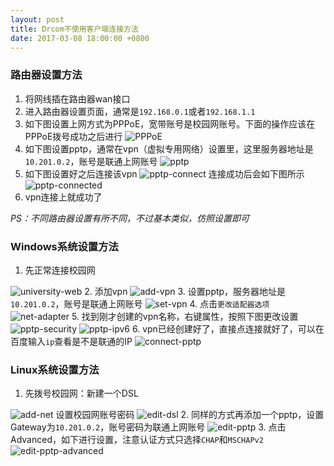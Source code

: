 ```yaml
---
layout: post
title: Drcom不使用客户端连接方法
date: 2017-03-08 18:00:00 +0800
---
```


### 路由器设置方法
1. 将网线插在路由器wan接口
2. 进入路由器设置页面，通常是`192.168.0.1`或者`192.168.1.1`
3. 如下图设置上网方式为PPPoE，宽带账号是校园网账号。下面的操作应该在PPPoE拨号成功之后进行
![PPPoE](/image/pppoe.png)
4. 如下图设置pptp，通常在vpn（虚拟专用网络）设置里，这里服务器地址是`10.201.0.2`，账号是联通上网账号
![pptp](/image/pptp.png)
5. 如下图设置好之后连接该vpn
![pptp-connect](/image/pptp-connect.png)
连接成功后会如下图所示
![pptp-connected](/image/pptp-connected.png)
6. vpn连接上就成功了

*PS：不同路由器设置有所不同，不过基本类似，仿照设置即可*

### Windows系统设置方法
1. 先正常连接校园网

![university-web](/image/university-web.png)
2. 添加vpn
![add-vpn](/image/add-vpn.png)
3. 设置pptp，服务器地址是`10.201.0.2`，账号是联通上网账号
![set-vpn](/image/set-vpn.png)
4. 点击`更改适配器选项`
![net-adapter](/image/net-adapter.png)
5. 找到刚才创建的vpn名称，右键属性，按照下图更改设置
![pptp-security](/image/pptp-security.png)
![pptp-ipv6](/image/pptp-ipv6.png)
6. vpn已经创建好了，直接点连接就好了，可以在百度输入`ip`查看是不是联通的IP
![connect-pptp](/image/connect-pptp.png)

### Linux系统设置方法
1. 先拨号校园网：新建一个DSL

![add-net](/image/add-net.png)
设置校园网账号密码
![edit-dsl](/image/edit-dsl.png)
2. 同样的方式再添加一个pptp，设置Gateway为`10.201.0.2`，账号密码为联通上网账号
![edit-pptp](/image/edit-pptp.png)
3. 点击Advanced，如下进行设置，注意认证方式只选择`CHAP`和`MSCHAPv2`
![edit-pptp-advanced](/edit-pptp-advanced.png)

